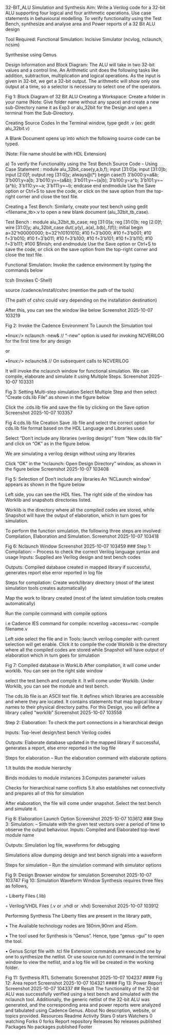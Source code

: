 32-BIT_ALU Simulation and Synthesis
Aim:
Write a Verilog code for a 32-bit ALU supporting four logical and four arithmetic operations. Use case statements in behavioural modelling. To verify functionality using the Test Bench, synthesize and analyse area and Power reports of a 32 Bit ALU design

Tool Required:
Functional Simulation: Incisive Simulator (ncvlog, nclaunch, ncsim)

Synthesise using Genus

Design Information and Block Diagram:
The ALU will take in two 32-bit values and a control line. An Arithmetic unit does the following tasks like addition, subtraction, multiplication and logical operations. As the input is given in 32-bit, we get a 32-bit output. The arithmetic will show only one output at a time, so a selector is necessary to select one of the operators.

Fig 1: Block Diagram of 32 Bit ALU
Creating a Workspace:
Create a folder in your name (Note: Give folder name without any space) and create a new sub-Directory name it as Exp3 or alu_32bit for the Design and open a terminal from the Sub-Directory.

Creating Source Codes
In the Terminal window, type gedit .v (ex: gedit alu_32bit.v)

A Blank Document opens up into which the following source code can be typed.

(Note: File name should be with HDL Extension)

a) To verify the Functionality using the Test Bench
Source Code – Using Case Statement :
module alu_32bit_case(y,a,b,f);
input [31:0]a;
input [31:0]b;
input [2:0]f;
output reg [31:0]y;
always@(*)
begin
case(f)
3'b000:y=a&b; 
3'b001:y=a|b; 
3'b010:y=~(a&b); 
3'b011:y=~(a|b); 
3'b100:y=a^b; 
3'b101:y=~(a^b); 
3'b110:y=~a; 
3'b111:y=~b; 
endcase
end
endmodule
Use the Save option or Ctrl+S to save the code, or click on the save option from the top-right corner and close the text file.

Creating a Test Bench:
Similarly, create your test bench using gedit <filename_tb>.v to open a new blank document (alu_32bit_tb_case).

Test Bench :
module alu_32bit_tb_case;
reg [31:0]a;
reg [31:0]b;
reg [2:0]f;
wire [31:0]y;
alu_32bit_case dut(.y(y),.a(a),.b(b),.f(f));
initial
begin
a=32'h00000000;
b=32'h10101010;
#10 f=3'b000;
#10 f=3'b001;
#10 f=3'b010;
#10 f=3'b011;
#10 f=3'b100;
#10 f=3'b101;
#10 f=3'b110;
#10 f=3'b111;
#100 $finish;
end
endmodule
Use the Save option or Ctrl+S to save the code, or click on the save option from the top-right corner and close the text file.

Functional Simulation:
Invoke the cadence environment by typing the commands below

tcsh (Invokes C-Shell)

source /cadence/install/cshrc (mention the path of the tools)

(The path of cshrc could vary depending on the installation destination)

After this, you can see the window like below Screenshot 2025-10-07 103219

Fig 2: Invoke the Cadence Environment
To Launch the Simulation tool

•linux:/> nclaunch -new& // “-new” option is used for invoking NCVERILOG for the first time for any design

or

•linux:/> nclaunch& // On subsequent calls to NCVERILOG

It will invoke the nclaunch window for functional simulation. We can compile, elaborate and simulate it using Multiple Steps. Screenshot 2025-10-07 103331

Fig 3: Setting Multi-step simulation
Select Multiple Step and then select “Create cds.lib File” as shown in the figure below

Click the .cds.lib file and save the file by clicking on the Save option Screenshot 2025-10-07 103357

Fig 4:cds.lib file Creation
Save .lib file and select the correct option for cds.lib file format based on the HDL Language and Libraries used.

Select “Don’t include any libraries (verilog design)” from “New cds.lib file” and click on “OK” as in the figure below.

We are simulating a verilog design without using any libraries

Click “OK” in the “nclaunch: Open Design Directory” window, as shown in the figure below Screenshot 2025-10-07 103408

Fig 5: Selection of Don’t include any libraries
An ‘NCLaunch window’ appears as shown in the figure below

Left side, you can see the HDL files. The right side of the window has Worklib and snapshots directories listed.

Worklib is the directory where all the compiled codes are stored, while Snapshot will have the output of elaboration, which in turn goes for simulation.

To perform the function simulation, the following three steps are involved: Compilation, Elaboration and Simulation. Screenshot 2025-10-07 103418

Fig 6: Nclaunch Window
Screenshot 2025-10-07 103459 ### Step 1: Compilation: – Process to check the correct Verilog language syntax and usage
Inputs: Supplied are Verilog design and test bench codes

Outputs: Compiled database created in mapped library if successful, generates report else error reported in log file

Steps for compilation:
Create work/library directory (most of the latest simulation tools creates automatically)

Map the work to library created (most of the latest simulation tools creates automatically)

Run the compile command with compile options

i.e Cadence IES command for compile: ncverilog +access+rwc -compile filename.v

Left side select the file and in Tools: launch verilog compiler with current selection will get enable. Click it to compile the code Worklib is the directory where all the compiled codes are stored while Snapshot will have output of elaboration which in turn goes for simulation

Fig 7: Compiled database in WorkLib
After compilation, it will come under worklib. You can see on the right side window

select the test bench and compile it. It will come under Worklib. Under Worklib, you can see the module and test bench.

The cds.lib file is an ASCII text file. It defines which libraries are accessible and where they are located. It contains statements that map logical library names to their physical directory paths. For this Design, you will define a library called “worklib” Screenshot 2025-10-07 103558

Step 2: Elaboration:
To check the port connections in a hierarchical design

Inputs: Top-level design/test bench Verilog codes

Outputs: Elaborate database updated in the mapped library if successful, generates a report, else error reported in the log file

Steps for elaboration
– Run the elaboration command with elaborate options

1.It builds the module hierarchy

Binds modules to module instances
3.Computes parameter values

Checks for hierarchical name conflicts
5.It also establishes net connectivity and prepares all of this for simulation

After elaboration, the file will come under snapshot. Select the test bench and simulate it.

Fig 8: Elaboration Launch Option
Screenshot 2025-10-07 103612 ### Step 3: Simulation: – Simulate with the given test vectors over a period of time to observe the output behaviour.
Inputs: Compiled and Elaborated top-level module name

Outputs: Simulation log file, waveforms for debugging

Simulations allow dumping design and test bench signals into a waveform

Steps for simulation – Run the simulation command with simulator options

Fig 9: Design Browser window for simulation
Screenshot 2025-10-07 103747
Fig 10: Simulation Waveform Window
Synthesis requires three files as follows,

◦ Liberty Files (.lib)

◦ Verilog/VHDL Files (.v or .vhdl or .vhd) Screenshot 2025-10-07 103912

Performing Synthesis
The Liberty files are present in the library path,

• The Available technology nodes are 180nm,90nm and 45nm.

• The tool used for Synthesis is “Genus”. Hence, type “genus -gui” to open the tool.

• Genus Script file with .tcl file Extension commands are executed one by one to synthesize the netlist. Or use source run.tcl command in the terminal window to view the netlist, and a log file will be created in the working folder.

Fig 11: Synthesis RTL Schematic
Screenshot 2025-10-07 104237 #### Fig 12: Area report Screenshot 2025-10-07 104321 #### Fig 13: Power Report Screenshot 2025-10-07 104337 ## Result The functionality of the 32-bit ALU was successfully verified using a test bench and simulated with the nclaunch tool. Additionally, the generic netlist of the 32-bit ALU was generated, and the corresponding area and power reports were analyzed and tabulated using Cadence Genus.
About
No description, website, or topics provided.
Resources
 Readme
 Activity
Stars
 0 stars
Watchers
 0 watching
Forks
 0 forks
Report repository
Releases
No releases published
Packages
No packages published
Footer
